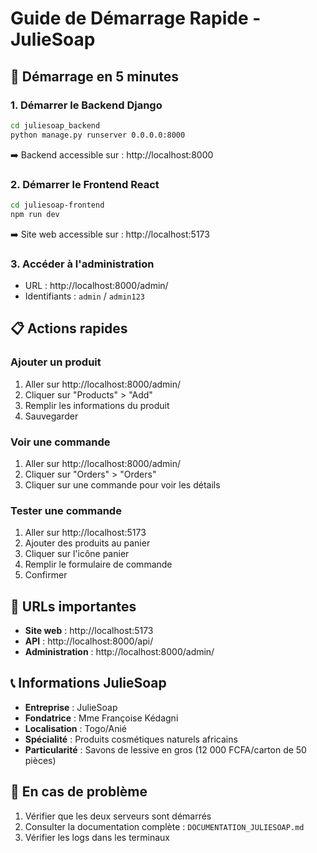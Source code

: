 # Guide de Démarrage Rapide - JulieSoap

## 🚀 Démarrage en 5 minutes

### 1. Démarrer le Backend Django
```bash
cd juliesoap_backend
python manage.py runserver 0.0.0.0:8000
```
➡️ Backend accessible sur : http://localhost:8000

### 2. Démarrer le Frontend React
```bash
cd juliesoap-frontend
npm run dev
```
➡️ Site web accessible sur : http://localhost:5173

### 3. Accéder à l'administration
- URL : http://localhost:8000/admin/
- Identifiants : `admin` / `admin123`

## 📋 Actions rapides

### Ajouter un produit
1. Aller sur http://localhost:8000/admin/
2. Cliquer sur "Products" > "Add"
3. Remplir les informations du produit
4. Sauvegarder

### Voir une commande
1. Aller sur http://localhost:8000/admin/
2. Cliquer sur "Orders" > "Orders"
3. Cliquer sur une commande pour voir les détails

### Tester une commande
1. Aller sur http://localhost:5173
2. Ajouter des produits au panier
3. Cliquer sur l'icône panier
4. Remplir le formulaire de commande
5. Confirmer

## 🎯 URLs importantes
- **Site web** : http://localhost:5173
- **API** : http://localhost:8000/api/
- **Administration** : http://localhost:8000/admin/

## 📞 Informations JulieSoap
- **Entreprise** : JulieSoap
- **Fondatrice** : Mme Françoise Kédagni
- **Localisation** : Togo/Anié
- **Spécialité** : Produits cosmétiques naturels africains
- **Particularité** : Savons de lessive en gros (12 000 FCFA/carton de 50 pièces)

## 🔧 En cas de problème
1. Vérifier que les deux serveurs sont démarrés
2. Consulter la documentation complète : `DOCUMENTATION_JULIESOAP.md`
3. Vérifier les logs dans les terminaux

